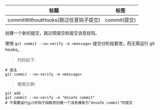| 标题                                 | 标签         |
| ------------------------------------ | ------------ |
| commitWithoutHooks(跳过任意钩子提交) | commit(提交) |

创建一个新的提交，跳过预提交和提交消息挂钩。

使用 `git commit --no-verify -m <message>` 提交分阶段更改，而无需运行 git hooks。

> 代码如下:

```shell
# 语法
git commit --no-verify -m <message>
```

> 使用示例:

```shell
git add .
git commit --no-verify -m "Unsafe commit"
# 不需要运行git的钩子函数而创建一个消息模板为"Unsafe commit"的提交
```
